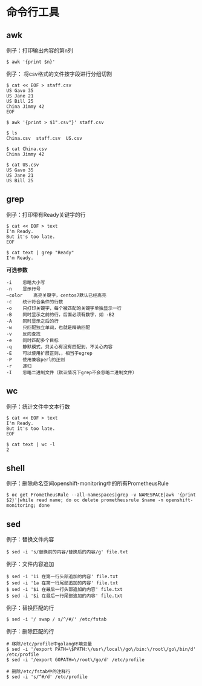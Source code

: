 # 命令行工具

## awk

例子：打印输出内容的第n列

```text
$ awk '{print $n}'
```

例子： 将csv格式的文件按字段进行分组切割

```text
$ cat << EOF > staff.csv
US Gavo 35
US Jane 21
US Bill 25
China Jimmy 42
EOF

$ awk '{print > $1".csv"}' staff.csv

$ ls
China.csv  staff.csv  US.csv

$ cat China.csv
China Jimmy 42

$ cat US.csv
US Gavo 35
US Jane 21
US Bill 25
```



## grep

例子：打印带有Ready关键字的行

```text
$ cat << EOF > text
I'm Ready.
But it's too late.
EOF

$ cat text | grep "Ready"
I'm Ready.
```

**可选参数**

```text
-i    忽略大小写
-n    显示行号
–color    高亮关键字，centos7默认已经高亮
-c    统计符合条件的行数
-o    只打印关键字，每个被匹配的关键字单独显示一行
-B    同时显示之前的行，后面必须有数字，如 -B2
-A    同时显示之后的行
-w    只匹配独立单词，也就是精确匹配
-v    反向查找
-e    同时匹配多个目标
-q    静默模式，只关心有没有匹配到，不关心内容
-E    可以使用扩展正则，，相当于egrep
-P    使用兼容perl的正则
-r    递归
-I    忽略二进制文件（默认情况下grep不会忽略二进制文件）
```

## wc

例子：统计文件中文本行数

```text
$ cat << EOF > text
I'm Ready.
But it's too late.
EOF

$ cat text | wc -l
2
```

## shell

例子：删除命名空间openshift-monitoring中的所有PrometheusRule

```text
$ oc get PrometheusRule --all-namespaces|grep -v NAMESPACE|awk '{print $2}'|while read name; do oc delete prometheusrule $name -n openshift-monitoring; done
```

## sed

例子：替换文件内容

```text
$ sed -i 's/替换前的内容/替换后的内容/g' file.txt
```

例子：文件内容追加

```text
$ sed -i '1i 在第一行头部追加的内容' file.txt
$ sed -i '1a 在第一行尾部追加的内容' file.txt
$ sed -i '$i 在最后一行头部追加的内容' file.txt
$ sed -i '$i 在最后一行尾部追加的内容' file.txt
```

例子：替换匹配的行

```text
$ sed -i '/ swap / s/^/#/' /etc/fstab
```

例子：删除匹配的行

```text
# 移除/etc/profile中golang环境变量
$ sed -i '/export PATH=\$PATH:\/usr\/local\/go\/bin:\/root\/go\/bin/d' /etc/profile
$ sed -i '/export GOPATH=\/root\/go/d' /etc/profile

# 删除/etc/fstab中的注释行
$ sed -i 's/^#/d' /etc/profile
```

